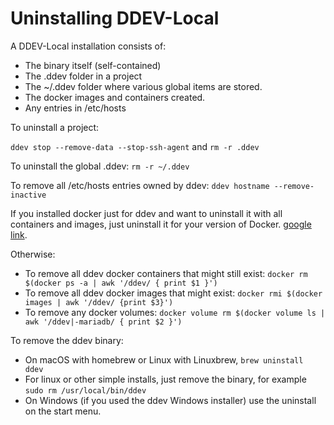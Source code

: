 <h1>Uninstalling DDEV-Local</h1>

A DDEV-Local installation consists of:

* The binary itself (self-contained)
* The .ddev folder in a project
* The ~/.ddev folder where various global items are stored.
* The docker images and containers created. 
* Any entries in /etc/hosts

To uninstall a project:

`ddev stop --remove-data --stop-ssh-agent` and `rm -r .ddev`

To uninstall the global .ddev: `rm -r ~/.ddev`

To remove all /etc/hosts entries owned by ddev: `ddev hostname --remove-inactive`

If you installed docker just for ddev and want to uninstall it with all containers and images, just uninstall it for your version of Docker. [google link](https://www.google.com/search?q=uninstall+docker&oq=uninstall+docker&aqs=chrome.0.0j69i60j0l2j35i39j0.1970j0j4&sourceid=chrome&ie=UTF-8). 

Otherwise:
* To remove all ddev docker containers that might still exist: `docker rm $(docker ps -a | awk '/ddev/ { print $1 }')`
* To remove all ddev docker images that might exist: `docker rmi $(docker images | awk '/ddev/ {print $3}')`
* To remove any docker volumes: `docker volume rm $(docker volume ls | awk '/ddev|-mariadb/ { print $2 }') `

To remove the ddev binary:
* On macOS with homebrew or Linux with Linuxbrew, `brew uninstall ddev`
* For linux or other simple installs, just remove the binary, for example `sudo rm /usr/local/bin/ddev`
* On Windows (if you used the ddev Windows installer) use the uninstall on the start menu.
